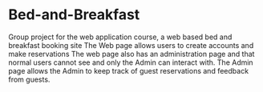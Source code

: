 # Bed-and-Breakfast
Group project for the web application course, a web based bed and breakfast booking site 
The Web page allows users to create accounts and make reservations
The web page also has an administration page and that normal users cannot see and only the Admin can interact with. 
The Admin page allows the Admin to keep track of guest reservations and feedback from guests.

